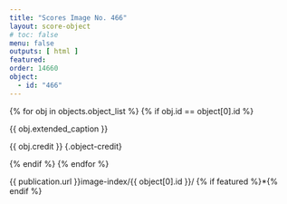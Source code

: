 ```yaml
---
title: "Scores Image No. 466"
layout: score-object
# toc: false
menu: false
outputs: [ html ]
featured: 
order: 14660
object:
  - id: "466"
---
```


{% for obj in objects.object_list %}
{% if obj.id == object[0].id %}

{{ obj.extended_caption }}

{{ obj.credit }} {.object-credit}

{% endif %}
{% endfor %}

<div class="object-credit object-url is-print-only">

{{ publication.url }}image-index/{{ object[0].id }}/ {% if featured %}*{% endif %}

</div>
